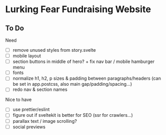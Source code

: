 # Lurking Fear Fundraising Website

## To Do

Need

- [ ] remove unused styles from story.svelte
- [ ] mobile layout
- [ ] section buttons in middle of hero? + fix nav bar / mobile hamburger menu
- [ ] fonts
- [ ] normalize h1, h2, p sizes & padding between paragraphs/headers (can be set in app.postcss, also main gap/padding/spacing...)
- [ ] redo nav & section names

Nice to have

- [ ] use prettier/eslint
- [ ] figure out if sveltekit is better for SEO (ssr for crawlers...)
- [ ] parallax text / image scrolling?
- [ ] social previews
